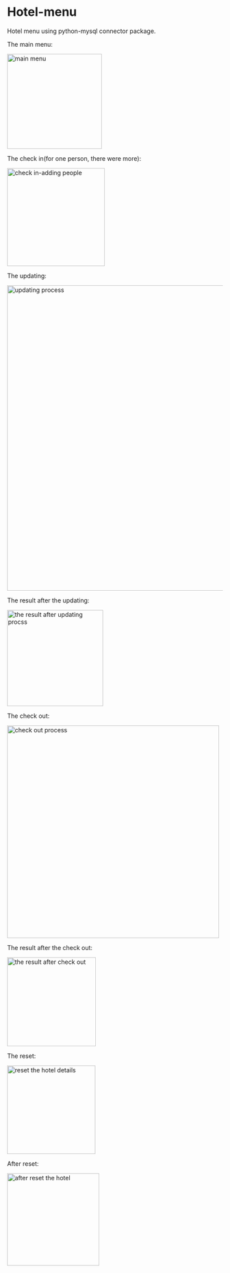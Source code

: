 # Hotel-menu
Hotel menu using python-mysql connector package.

The main menu:

<img width="221" alt="main menu" src="https://user-images.githubusercontent.com/103436003/230780098-73e3108d-dcdb-46f3-925d-6e30b60645e9.PNG">


The check in(for one person, there were more):

<img width="228" alt="check in-adding people" src="https://user-images.githubusercontent.com/103436003/230780137-627ca85d-e9cb-4e26-8b00-2bc7dd5b7852.PNG">


The updating:

<img width="711" alt="updating process" src="https://user-images.githubusercontent.com/103436003/230780408-f41ead00-a117-479a-b9b6-76eefaa36599.PNG">


The result after the updating:

<img width="224" alt="the result after updating procss" src="https://user-images.githubusercontent.com/103436003/230780516-3e384d2e-581c-48f5-bec4-08c108830fa9.PNG">


The check out:

<img width="495" alt="check out process" src="https://user-images.githubusercontent.com/103436003/230780553-d062f31c-1548-4844-8f66-f4b23ef89b56.PNG">


The result after the check out:

<img width="207" alt="the result after check out" src="https://user-images.githubusercontent.com/103436003/230780574-5accb2ae-7fec-4ce0-9ac5-746080d93dbc.PNG">


The reset:

<img width="206" alt="reset the hotel details" src="https://user-images.githubusercontent.com/103436003/230780621-e5bd1799-38d3-4185-a491-c6c80b6bf22d.PNG">


After reset:

<img width="215" alt="after reset the hotel" src="https://user-images.githubusercontent.com/103436003/230780645-ce519954-8504-4ba9-857b-c8b6a8c499b2.PNG">
